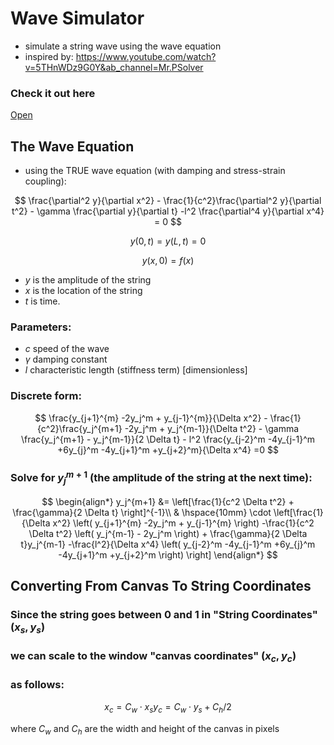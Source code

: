 # Wave Simulator
- simulate a string wave using the wave equation
- inspired by: https://www.youtube.com/watch?v=5THnWDz9G0Y&ab_channel=Mr.PSolver

### Check it out here

<a href="https://petarzarkov.github.io/wave-sim" target="_blank">Open</a>


## The Wave Equation
- using the TRUE wave equation (with damping and stress-strain coupling):

$$ \frac{\partial^2 y}{\partial x^2} - \frac{1}{c^2}\frac{\partial^2 y}{\partial t^2} - \gamma \frac{\partial y}{\partial t} -l^2 \frac{\partial^4 y}{\partial x^4} = 0 $$

$$ y(0, t) = y(L, t) = 0 $$

$$ y(x, 0) = f(x) $$

- $y$ is the amplitude of the string
- $x$ is the location of the string
- $t$ is time.

### Parameters:
- $c$ speed of the wave 
- $\gamma$ damping constant 
- $l$ characteristic length (stiffness term) [dimensionless]

### Discrete form:
$$ \frac{y_{j+1}^{m} -2y_j^m + y_{j-1}^{m}}{\Delta x^2} - \frac{1}{c^2}\frac{y_j^{m+1} -2y_j^m + y_j^{m-1}}{\Delta t^2} - \gamma \frac{y_j^{m+1} - y_j^{m-1}}{2 \Delta t} - l^2 \frac{y_{j-2}^m -4y_{j-1}^m +6y_{j}^m -4y_{j+1}^m +y_{j+2}^m}{\Delta x^4} =0 $$

### Solve for $y_j^{m+1}$ (the amplitude of the string at the next time):
$$ \begin{align*}
y_j^{m+1} &= \left[\frac{1}{c^2 \Delta t^2} + \frac{\gamma}{2 \Delta t} \right]^{-1}\\
& \hspace{10mm} \cdot \left[\frac{1}{\Delta x^2} \left( y_{j+1}^{m} -2y_j^m + y_{j-1}^{m} \right) -\frac{1}{c^2 \Delta t^2} \left( y_j^{m-1} - 2y_j^m \right) + \frac{\gamma}{2 \Delta t}y_j^{m-1} -\frac{l^2}{\Delta x^4} \left( y_{j-2}^m -4y_{j-1}^m +6y_{j}^m -4y_{j+1}^m +y_{j+2}^m \right) \right]
\end{align*} $$


## Converting From Canvas To String Coordinates
### Since the string goes between 0 and 1 in "String Coordinates" $(x_s, y_s)$
### we can scale to the window "canvas coordinates" $(x_c, y_c)$
### as follows:

$$ x_c = C_w \cdot x_s
y_c = C_w \cdot y_s + C_h / 2 $$

where $C_w$ and $C_h$ are the width and height of the canvas in pixels
